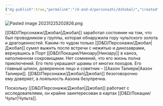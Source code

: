 ```yaml
---
{"dg-publish":true,"permalink":"/d-and-d/personazhi/dzhobal/","created":"2024-02-19T19:15:28.851+03:00","updated":"2023-12-26T14:51:13.133+03:00"}
---
```



![Pasted image 20231225202826.png](/img/user/img/Pasted%20image%2020231225202826.png)

[[D&D/Персонажи/Джобал\|Джобал]] заработал состояние на том, что был проводником у группы, которая обнаружила гору чультского золота и драгоценностей. Каким-то чудом только [[D&D/Персонажи/Джобал\|Джобал]] сумел выжить после встречи с нежитью и динозаврами, вернувшись в Порт [[D&D/Локации/Нинзару\|Нинзару]] в каноэ, наполненном сокровищами. Нет сомнений, что его жизнь полна приключений. Его тело украшают шрамы от многих походов. Его главный шпион, доверенное лицо и советник – [[Аазон Талиери\|Аазон Талиери]]. [[D&D/Персонажи/Джобал\|Джобал]] безоговорочно ему доверяет, а лояльность Аазона безупречна.

Поскольку [[D&D/Персонажи/Джобал\|Джобал]] работает с исследователями, он крайне заинтересован в картах [[D&D/Локации/Чульт\|Чульта]].